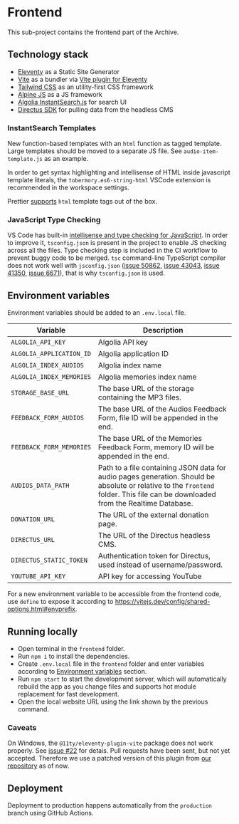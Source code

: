 # Frontend

This sub-project contains the frontend part of the Archive.

## Technology stack

- [Eleventy](https://www.11ty.dev/) as a Static Site Generator
- [Vite](https://vitejs.dev/) as a bundler via [Vite plugin for Eleventy](https://www.11ty.dev/docs/server-vite/)
- [Tailwind CSS](https://tailwindcss.com/) as an utility-first CSS framework
- [Alpine JS](https://github.com/alpinejs/alpine) as a JS framework
- [Algolia InstantSearch.js](https://www.algolia.com/doc/guides/building-search-ui/getting-started/js/) for search UI
- [Directus SDK](https://docs.directus.io/reference/sdk.html) for pulling data from the headless CMS

### InstantSearch Templates

New function-based templates with an `html` function as tagged template. Large templates should be moved to a separate JS file. See `audio-item-template.js` as an example.

In order to get syntax highlighting and intellisense of HTML inside javascript template literals, the `tobermory.es6-string-html` VSCode extension is recommended in the workspace settings.

Prettier [supports](https://prettier.io/blog/2018/11/07/1.15.0.html#html-template-literal-in-javascript) `html` template tags out of the box.

### JavaScript Type Checking

VS Code has built-in [intellisense and type checking for JavaScript](https://code.visualstudio.com/docs/nodejs/working-with-javascript). In order to improve it, `tsconfig.json` is present in the project to enable JS checking across all the files. Type checking step is included in the CI workflow to prevent buggy code to be merged. `tsc` command-line TypeScript compiler does not work well with `jsconfig.json` ([issue 50862](https://github.com/microsoft/TypeScript/issues/50862), [issue 43043](https://github.com/microsoft/TypeScript/issues/43043), [issue 41350](https://github.com/microsoft/TypeScript/issues/41350), [issue 6671](https://github.com/microsoft/TypeScript/issues/6671)), that is why `tsconfig.json` is used.

## Environment variables

Environment variables should be added to an `.env.local` file.

| Variable                 | Description                                                                                                                                                                      |
| ------------------------ | -------------------------------------------------------------------------------------------------------------------------------------------------------------------------------- |
| `ALGOLIA_API_KEY`        | Algolia API key                                                                                                                                                                  |
| `ALGOLIA_APPLICATION_ID` | Algolia application ID                                                                                                                                                           |
| `ALGOLIA_INDEX_AUDIOS`   | Algolia index name                                                                                                                                                               |
| `ALGOLIA_INDEX_MEMORIES` | Algolia memories index name                                                                                                                                                      |
| `STORAGE_BASE_URL`       | The base URL of the storage containing the MP3 files.                                                                                                                            |
| `FEEDBACK_FORM_AUDIOS`   | The base URL of the Audios Feedback Form, file ID will be appended in the end.                                                                                                   |
| `FEEDBACK_FORM_MEMORIES` | The base URL of the Memories Feedback Form, memory ID will be appended in the end.                                                                                               |
| `AUDIOS_DATA_PATH`       | Path to a file containing JSON data for audio pages generation. Should be absolute or relative to the `frontend` folder. This file can be downloaded from the Realtime Database. |
| `DONATION_URL`           | The URL of the external donation page.                                                                                                                                           |
| `DIRECTUS_URL`           | The URL of the Directus headless CMS.                                                                                                                                            |
| `DIRECTUS_STATIC_TOKEN`  | Authentication token for Directus, used instead of username/password.                                                                                                            |
| `YOUTUBE_API_KEY`        | API key for accessing YouTube                                                                                                                                                    |

For a new environment variable to be accessible from the frontend code, use `define` to expose it according to https://vitejs.dev/config/shared-options.html#envprefix.

## Running locally

- Open terminal in the `frontend` folder.
- Run `npm i` to install the dependencies.
- Create `.env.local` file in the `frontend` folder and enter variables according to [Environment variables](#environment-variables) section.
- Run `npm start` to start the development server, which will automatically rebuild the app as you change files and supports hot module replacement for fast development.
- Open the local website URL using the link shown by the previous command.

### Caveats

On Windows, the `@11ty/eleventy-plugin-vite` package does not work properly. See [issue #22](https://github.com/11ty/eleventy-plugin-vite/issues/22) for detais. Pull requests have been sent, but not yet accepted. Therefore we use a patched version of this plugin from [our repository](https://github.com/PureBhaktiArchive/eleventy-plugin-vite/tree/patched) as of now.

## Deployment

Deployment to production happens automatically from the `production` branch using GitHub Actions.
